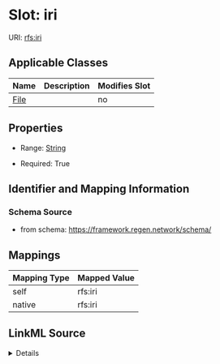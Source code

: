 

# Slot: iri

URI: [rfs:iri](https://framework.regen.network/schema/iri)



<!-- no inheritance hierarchy -->





## Applicable Classes

| Name | Description | Modifies Slot |
| --- | --- | --- |
| [File](File.md) |  |  no  |







## Properties

* Range: [String](String.md)

* Required: True





## Identifier and Mapping Information







### Schema Source


* from schema: https://framework.regen.network/schema/




## Mappings

| Mapping Type | Mapped Value |
| ---  | ---  |
| self | rfs:iri |
| native | rfs:iri |




## LinkML Source

<details>
```yaml
name: iri
from_schema: https://framework.regen.network/schema/
rank: 1000
identifier: true
alias: iri
owner: File
domain_of:
- File
range: string
required: true

```
</details>